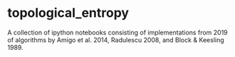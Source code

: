 # topological_entropy
A collection of ipython notebooks consisting of implementations from 2019 of algorithms by Amigo et al. 2014, Radulescu 2008, and Block &amp; Keesling 1989.
